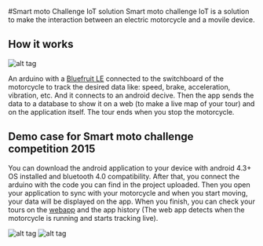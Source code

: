 #Smart moto Challenge IoT solution
Smart moto challenge IoT is a solution to make the interaction between an electric motorcycle and a movile device. 

## How it works
![alt tag](http://www.sompartyapp.com/smart_ads/img/tecnologia.jpg)

An arduino with a [Bluefruit LE](https://www.adafruit.com/products/1697) connected to the switchboard of the motorcycle to track the desired data like: speed, brake, acceleration, vibration, etc. And it connects to an android decive. Then the app sends the data to a database to show it on a web (to make a live map of your tour) and on the application itself. The tour ends when you stop the motorcycle.
 
## Demo case for Smart moto challenge competition 2015
You can download the android application to your device with android 4.3+ OS installed and bluetooth 4.0 compatibility.
After that, you connect the arduino with the code you can find in the project uploaded. Then you open your application to sync with your motorcycle and when you start moving, your data will be displayed on the app. When you finish, you can check your tours on the [webapp](http://ec2-54-208-40-212.compute-1.amazonaws.com/witarc/live.html) and the app history (The web app detects when the motorcycle is running and starts tracking live).

![alt tag](http://www.sompartyapp.com/git/smc/1.png)
![alt tag](http://www.sompartyapp.com/git/smc/2.png)


